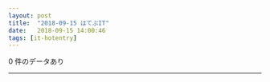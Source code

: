 ```yaml
---
layout: post
title:  "2018-09-15 はてぶIT"
date:   2018-09-15 14:00:46
tags: [it-hotentry]
---
```

0 件のデータあり

<hr>
